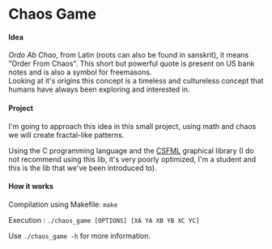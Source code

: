 # Chaos Game

#### Idea

_Ordo Ab Chao_, from Latin (roots can also be found in sanskrit), it means "Order From Chaos". This short but powerful quote is present on US bank notes and is also a symbol for freemasons.<br/>
Looking at it's origins this concept is a timeless and cultureless concept that humans have always been exploring and interested in.

#### Project

I'm going to approach this idea in this small project, using math and chaos we will create fractal-like patterns.

Using the C programming language and the [CSFML](https://www.sfml-dev.org/download/csfml/) graphical library (I do not recommend using this lib, it's very poorly optimized, I'm a student and this is the lib that we've been introduced to).

#### How it works

Compilation using Makefile: `make`

Execution : `./chaos_game [OPTIONS] [XA YA XB YB XC YC]`

Use `./chaos_game -h` for more information.
